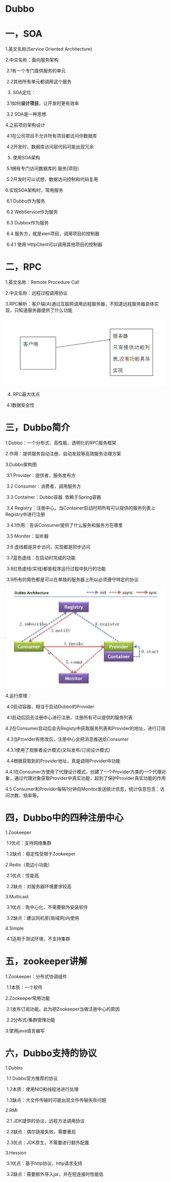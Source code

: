 # Dubbo

# 一，SOA

1.英文名称(Service Oriented Architecture)

2.中文名称：面向服务架构

​       2.1有一个专门提供服务的单元

​       2.2其他所有单元都调用这个服务

3. SOA定位：

​       3.1如何**设计项目**，让开发时更有效率

​       3.2 SOA是一种思想

4.之前项目架构设计

​       4.1在公司项目不允许所有项目都访问你数据库

​       4.2开发时，数据库访问层代码可能出现冗余

5. 使用SOA架构

​       5.1拥有专门访问数据库的 服务(项目)

​       5.2开发时可以试想，数据访问控制和代码复用

6.实现SOA架构时，常用服务

​       6.1 Dubbo作为服务

​       6.2 WebService作为服务

​       6.3 Dubbox作为服务

​       6.4 服务方，就是wen项目，调用项目的控制器

​              6.4.1 使用 HttpClient可以调用其他项目的控制器



# 二，RPC

1.英文名称：Remote Procedure Call

2.中文名称：远程过程调用协议

3.RPC解析：客户端(A)通过互联网调用远程服务器，不知道远程服务器具体实现，只知道服务器提供了什么功能

![img](pic/dubbo1.png)

4. RPC最大优点

​       4.1数据安全性



# 三，Dubbo简介

1.Dubbo：一个分布式、高性能、透明化的RPC服务框架

2.作用：提供服务自动注册、自动发现等高效服务治理方案

3.Dubbo架构图

​       3.1 Provider：提供者，服务发布方

​       3.2 Consumer：消费者，调用服务方

​       3.3 Container：Dubbo容器. 依赖于Spring容器

​       3.4 Registry：注册中心。当Container启动时把所有可以提供的服务列表上Registry中进行注册

​              3.4.1作用：告诉Consumer提供了什么服务和服务方在哪里

​       3.5 Moniter：监听器

​       3.6 虚线都是异步访问，实现都是同步访问

​       3.7蓝色虚线：在启动时完成的功能

​       3.8红色虚线(实线)都是程序运行过程中执行的功能

​       3.9所有的角色都是可以在单独的服务器上所以必须遵守特定的协议

![img](pic/dubbo2.png)

4.运行原理：

​       4.0启动容器，相当于启动Dubbo的Provider

​       4.1启动后回去注册中心进行注册，注册所有可以提供的服务列表

​       4.2在Consumer启动后会去Registy中获取服务列表和Provider的地址，进行订阅

​       4.3当Provider有修改后，注册中心会把消息推送给Consumer

​              4.3.1使用了观察者设计模式(又叫发布/订阅设计模式)

​       4.4根据获取到的Provider地址，真是调用Provider中功能

​              4.4.1在Consumer方使用了代理设计模式，创建了一个Provider方类的一个代理对象，通过代理对象获取Provider中真实功能，起到了保护Provider真实功能的作用

4.5 Consumer和Provider每隔1分钟向Monitor发送统计信息，统计信息包含：访问次数，频率等。

# 四，Dubbo中的四种注册中心

1.Zookeeper

​	1.1优点：支持网络集群

​	1.2缺点：稳定性受限于Zookeeper

2.Redis（周边小功能）

​       2.1优点：性能高

​       2.2缺点：对服务器环境要求较高

3.Multicast

​       3.1优点：免中心化，不需要额外安装软件

​       3.2缺点：建议同机房(局域网)内使用

4.Simple

​       4.1适用于测试环境，不支持集群

 

# 五，zookeeper讲解

1.Zookeeper：分布式协调组件

​       1.1本质：一个软件

2.Zookeeper常用功能

​       2.1发布订阅功能。此为把Zookeeper当做注册中心的原因

​       2.2分布式/集群管理功能

3.使用java语言编写

 

# 六，Dubbo支持的协议

1.Dubbo

​       1.1 Dubbo官方推荐的协议

​       1.2本质：使用NIO和线程池进行处理

​       1.3缺点：大文件传输时可能出现文件传输失败问题

2.RMI

​       2.1 JDK提供的协议，远程方法调用协议

​       2.2缺点：偶尔链接失败，需要重启

​       2.3优点：JDK原生，不需要进行额外配置

3.Hession

​       3.1优点：基于http协议，http请求支持

​       3.2缺点：需要额外导入jar，并在短连接时性能低





